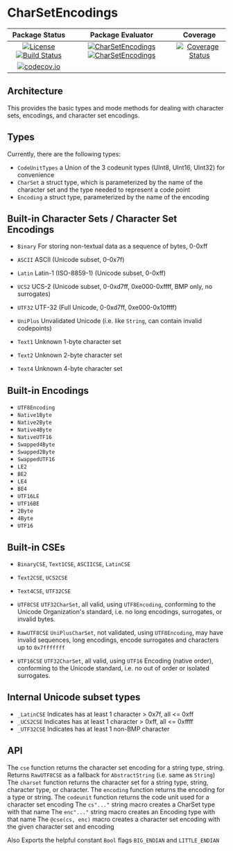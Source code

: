 # CharSetEncodings

| **Package Status** | **Package Evaluator** | **Coverage**      |
|:------------------:|:---------------------:|:-----------------:|
| [![License](http://img.shields.io/badge/license-MIT-brightgreen.svg?style=flat)](LICENSE.md) [![Build Status](https://travis-ci.org/JuliaString/CharSetEncodings.jl.svg?branch=master)](https://travis-ci.org/JuliaString/CharSetEncodings.jl) | [![CharSetEncodings](http://pkg.julialang.org/badges/CharSetEncodings_0.6.svg)](http://pkg.julialang.org/?pkg=CharSetEncodings) [![CharSetEncodings](http://pkg.julialang.org/badges/CharSetEncodings_0.7.svg)](http://pkg.julialang.org/?pkg=CharSetEncodings) | [![Coverage Status](https://coveralls.io/repos/github/JuliaString/CharSetEncodings.jl/badge.svg?branch=master)](https://coveralls.io/github/JuliaString/CharSetEncodings.jl?branch=master)
[![codecov.io](http://codecov.io/github/JuliaString/CharSetEncodings.jl/coverage.svg?branch=master)](http://codecov.io/github/JuliaString/CharSetEncodings.jl?branch=master) |

## Architecture
This provides the basic types and mode methods for dealing with character sets, encodings,
and character set encodings.

## Types
Currently, there are the following types:

* `CodeUnitTypes`  a Union of the 3 codeunit types (UInt8, UInt16, UInt32) for convenience
* `CharSet`        a struct type, which is parameterized by the name of the character set and the type needed to represent a code point
* `Encoding`       a struct type, parameterized by the name of the encoding

## Built-in Character Sets / Character Set Encodings
* `Binary`  For storing non-textual data as a sequence of bytes, 0-0xff

* `ASCII`   ASCII (Unicode subset, 0-0x7f)
* `Latin`   Latin-1 (ISO-8859-1) (Unicode subset, 0-0xff)
* `UCS2`    UCS-2 (Unicode subset, 0-0xd7ff, 0xe000-0xffff, BMP only, no surrogates)
* `UTF32`   UTF-32 (Full Unicode, 0-0xd7ff, 0xe000-0x10ffff)

* `UniPlus` Unvalidated Unicode (i.e. like `String`, can contain invalid codepoints)

* `Text1`   Unknown 1-byte character set
* `Text2`   Unknown 2-byte character set
* `Text4`   Unknown 4-byte character set

## Built-in Encodings
* `UTF8Encoding`
* `Native1Byte`
* `Native2Byte`
* `Native4Byte`
* `NativeUTF16`
* `Swapped4Byte`
* `Swapped2Byte`
* `SwappedUTF16`
* `LE2`
* `BE2`
* `LE4`
* `BE4`
* `UTF16LE`
* `UTF16BE`
* `2Byte`
* `4Byte`
* `UTF16`

## Built-in CSEs
* `BinaryCSE`, `Text1CSE`, `ASCIICSE`, `LatinCSE`
* `Text2CSE`, `UCS2CSE`
* `Text4CSE`, `UTF32CSE`

* `UTF8CSE`    `UTF32CharSet`, all valid, using `UTF8Encoding`,
               conforming to the Unicode Organization's standard,
	       i.e. no long encodings, surrogates, or invalid bytes.

* `RawUTF8CSE` `UniPlusCharSet`, not validated, using `UTF8Encoding`,
               may have invalid sequences, long encodings, encode surrogates and characters
	       up to `0x7fffffff`

* `UTF16CSE`   `UTF32CharSet`, all valid, using `UTF16` Encoding (native order),
               conforming to the Unicode standard, i.e. no out of order or isolated surrogates.

## Internal Unicode subset types
* `_LatinCSE`   Indicates has at least 1 character > 0x7f, all <= 0xff
* `_UCS2CSE`    Indicates has at least 1 character > 0xff, all <= 0xffff
* `_UTF32CSE`   Indicates has at least 1 non-BMP character

## API
The `cse` function returns the character set encoding for a string type, string.
Returns `RawUTF8CSE` as a fallback for `AbstractString` (i.e. same as `String`)
The `charset` function returns the character set for a string type, string, character type, or character.
The `encoding` function returns the encoding for a type or string.
The `codeunit` function returns the code unit used for a character set encoding
The `cs"..."` string macro creates a CharSet type with that name
The `enc"..."` string macro creates an Encoding type with that name
The `@cse(cs, enc)` macro creates a character set encoding with the given character set and encoding

Also Exports the helpful constant `Bool` flags `BIG_ENDIAN` and `LITTLE_ENDIAN`
